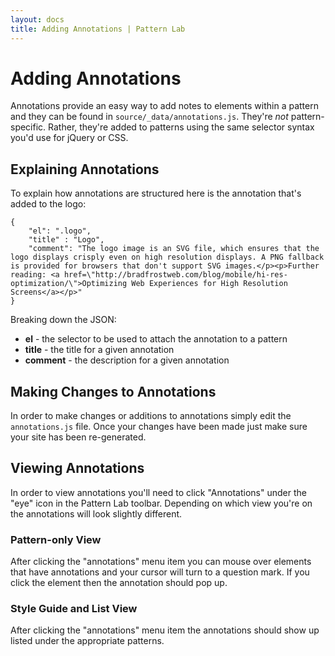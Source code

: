```yaml
---
layout: docs
title: Adding Annotations | Pattern Lab
---
```


# Adding Annotations

Annotations provide an easy way to add notes to elements within a pattern and they can be found in `source/_data/annotations.js`. They're _not_ pattern-specific. Rather, they're added to patterns using the same selector syntax you'd use for jQuery or CSS. 

## Explaining Annotations

To explain how annotations are structured here is the annotation that's added to the logo:

```
{
	"el": ".logo",
 	"title" : "Logo",
 	"comment": "The logo image is an SVG file, which ensures that the logo displays crisply even on high resolution displays. A PNG fallback is provided for browsers that don't support SVG images.</p><p>Further reading: <a href=\"http://bradfrostweb.com/blog/mobile/hi-res-optimization/\">Optimizing Web Experiences for High Resolution Screens</a></p>"
}
```

Breaking down the JSON:

* **el** - the selector to be used to attach the annotation to a pattern
* **title** - the title for a given annotation
* **comment** - the description for a given annotation

## Making Changes to Annotations

In order to make changes or additions to annotations simply edit the `annotations.js` file. Once your changes have been made just make sure your site has been re-generated.

## Viewing Annotations

In order to view annotations you'll need to click "Annotations" under the "eye" icon in the Pattern Lab toolbar. Depending on which view you're on the annotations will look slightly different. 

### Pattern-only View

After clicking the "annotations" menu item you can mouse over elements that have annotations and your cursor will turn to a question mark. If you click the element then the annotation should pop up.

### Style Guide and List View

After clicking the "annotations" menu item the annotations should show up listed under the appropriate patterns.
